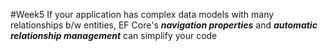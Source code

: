 #Week5 
If your application has complex data models with many relationships b/w entities, EF Core's ***navigation properties*** and ***automatic relationship management*** can simplify your code